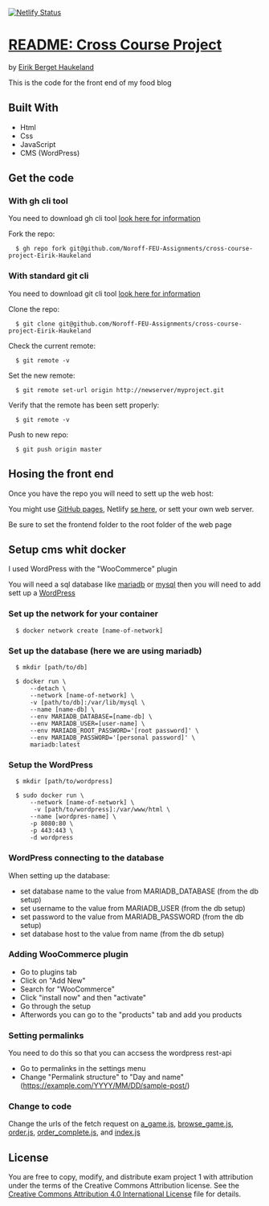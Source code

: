 [![Netlify Status](https://api.netlify.com/api/v1/badges/6cadece7-376e-4ed3-8df7-01112636b75b/deploy-status)](https://app.netlify.com/sites/fantastic-pegasus-1d8ebd/deploys)

# [README: Cross Course Project](https://github.com/Noroff-FEU-Assignments/cross-course-project-Eirik-Haukeland)
by [Eirik Berget Haukeland](https://github.com/Eirik-Haukeland)

This is the code for the front end of my food blog

## Built With
- Html
- Css
- JavaScript
- CMS (WordPress)

## Get the code

### With gh cli tool
You need to download gh cli tool [look here for information](https://github.com/cli/cli#installation)

Fork the repo:
``` shell
  $ gh repo fork git@github.com/Noroff-FEU-Assignments/cross-course-project-Eirik-Haukeland
```

### With standard git cli
You need to download git cli tool [look here for information](https://git-scm.com/downloads)

Clone the repo:
``` shell
  $ git clone git@github.com/Noroff-FEU-Assignments/cross-course-project-Eirik-Haukeland
```

Check the current remote:
``` shell
  $ git remote -v
```

Set the new remote:
``` shell
  $ git remote set-url origin http://newserver/myproject.git 
```

Verify that the remote has been sett properly:
``` shell
  $ git remote -v
```

Push to new repo:
```shell
  $ git push origin master
```

## Hosing the front end
Once you have the repo you will need to sett up the web host:

You might use [GitHub pages](https://docs.github.com/en/pages/getting-started-with-github-pages/creating-a-github-pages-site),
Netlify [se here](https://docs.netlify.com/get-started/), or
sett your own web server.

Be sure to set the frontend folder to the root folder
of the web page

## Setup cms whit docker
I used WordPress with the "WooCommerce" plugin

You will need a sql database like [mariadb](https://hub.docker.com/_/mariadb)
or [mysql](https://hub.docker.com/_/mysql) then you will
need to add sett up a [WordPress](https://hub.docker.com/_/wordpress)

### Set up the network for your container
```shell
  $ docker network create [name-of-network]
```

### Set up the database (here we are using mariadb)
```shell
  $ mkdir [path/to/db]

  $ docker run \
      --detach \
      --network [name-of-network] \
      -v [path/to/db]:/var/lib/mysql \
      --name [name-db] \
      --env MARIADB_DATABASE=[name-db] \
      --env MARIADB_USER=[user-name] \
      --env MARIADB_ROOT_PASSWORD='[root password]' \
      --env MARIADB_PASSWORD='[personal password]' \
      mariadb:latest
```


### Setup the WordPress
```shell
  $ mkdir [path/to/wordpress]
  
  $ sudo docker run \
      --network [name-of-network] \
       -v [path/to/wordpress]:/var/www/html \
      --name [wordpres-name] \
      -p 8080:80 \
      -p 443:443 \
      -d wordpress
```

### WordPress connecting to the database
When setting up the database:
- set database name to the value from MARIADB_DATABASE (from the db setup)
- set username to the value from MARIADB_USER (from the db setup)
- set password to the value from MARIADB_PASSWORD (from the db setup)
- set database host to the value from name (from the db setup)

### Adding WooCommerce plugin
- Go to plugins tab
- Click on "Add New"
- Search for "WooCommerce"
- Click "install now" and then "activate"
- Go through the setup
- Afterwords you can go to the "products" tab and add you 
products

### Setting permalinks
You need to do this so that you can accsess the wordpress rest-api
- Go to permalinks in the settings menu
- Change "Permalink structure" to "Day and name" (https://example.com/YYYY/MM/DD/sample-post/)

### Change to code
Change the urls of the fetch request on
[a_game.js](frontend/js/a_game.js), [browse_game.js](frontend/js/browse_game.js), 
[order.js](frontend/js/order.js), [order_complete.js](frontend/js/order_complete.js),
and [index.js](frontend/js/index.js)

## License
You are free to copy, modify, and distribute exam project 1
with attribution under the terms of the Creative Commons
Attribution license. See the [Creative Commons Attribution
4.0 International License](http://creativecommons.org/licenses/by/4.0/) file
for details.
